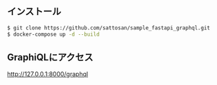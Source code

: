 ## インストール
```bash
$ git clone https://github.com/sattosan/sample_fastapi_graphql.git
$ docker-compose up -d --build
```

## GraphiQLにアクセス
http://127.0.0.1:8000/graphql
